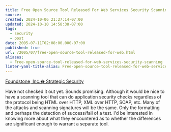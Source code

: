 ```yaml
---
title: Free Open Source Tool Released For Web Services Security Scanning
source: 
created: 2024-10-06 21:27:14-07:00
updated: 2024-10-10 14:58:38-07:00
tags:
  - security
  - post
date: 2005-07-11T02:08:00.000-07:00
published: true
url: /2005/07/free-open-source-tool-released-for-web.html
aliases:
  - Free-open-source-tool-released-for-web-services-security-scanning
linter-yaml-title-alias: Free-open-source-tool-released-for-web-services-security-scanning
---
```



[Foundstone, Inc.� Strategic Security](https://www.foundstone.com/index.htm?subnav=resources/navigation.htm&subcontent=/resources/proddesc/wsdigger.htm "Foundstone, Inc.� Strategic Security")  
  
Have not checked it out yet. Sounds promising. Although it would be nice to have a scanning tool that can do application security checks regardless of the protocol being HTML over HTTP, XML over HTTP, SOAP, etc. Many of the attacks and scanning signatures will be the same. Only the formatting and perhaps the detection of success/fail of a test. I'd be interested in knowing more about what they encountered as to whether the differences are significant enough to warrant a separate tool.